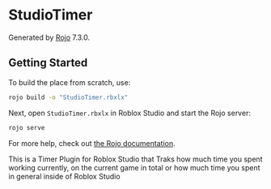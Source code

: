 # StudioTimer
Generated by [Rojo](https://github.com/rojo-rbx/rojo) 7.3.0.

## Getting Started
To build the place from scratch, use:

```bash
rojo build -o "StudioTimer.rbxlx"
```

Next, open `StudioTimer.rbxlx` in Roblox Studio and start the Rojo server:

```bash
rojo serve
```

For more help, check out [the Rojo documentation](https://rojo.space/docs).

This is a Timer Plugin for Roblox Studio that Traks how much time you spent working currently, on the current game in total or how much time you spent in general inside of Roblox Studio
